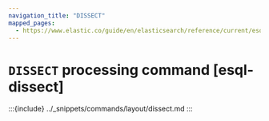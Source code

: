 ```yaml
---
navigation_title: "DISSECT"
mapped_pages:
  - https://www.elastic.co/guide/en/elasticsearch/reference/current/esql-commands.html#esql-dissect
---
```


# `DISSECT` processing command [esql-dissect]

:::{include} ../_snippets/commands/layout/dissect.md
:::
